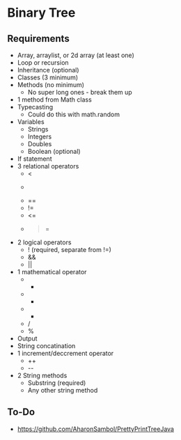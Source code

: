 # Binary Tree

## Requirements

* Array, arraylist, or 2d array (at least one)
* Loop or recursion
* Inheritance (optional)
* Classes (3 minimum)
* Methods  (no minimum)
  * No super long ones - break them up
* 1 method from Math class
* Typecasting
  * Could do this with math.random
* Variables
  * Strings
  * Integers
  * Doubles
  * Boolean (optional)
* If statement
* 3 relational operators
  * &lt;
  * >
  * ==
  * !=
  * &lt;=
  * >=
* 2 logical operators
  * ! (required, separate from !=)
  * &&
  * ||
* 1 mathematical operator
  * +
  * -
  * *
  * /
  * %
* Output
* String concatination
* 1 increment/deccrement operator
  * ++
  * --
* 2 String methods
  * Substring (required)
  * Any other string method

## To-Do

* <https://github.com/AharonSambol/PrettyPrintTreeJava>
